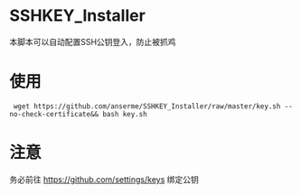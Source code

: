 # SSHKEY_Installer

本脚本可以自动配置SSH公钥登入，防止被抓鸡

# 使用

``` wget https://github.com/anserme/SSHKEY_Installer/raw/master/key.sh --no-check-certificate&& bash key.sh  ```

# 注意
 务必前往 https://github.com/settings/keys 绑定公钥
